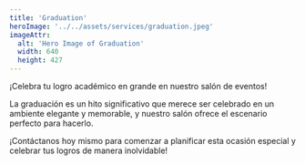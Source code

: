 ```yaml
---
title: 'Graduation'
heroImage: '../../assets/services/graduation.jpeg'
imageAttr:
  alt: 'Hero Image of Graduation'
  width: 640
  height: 427
---
```


¡Celebra tu logro académico en grande en nuestro salón de eventos!

La graduación es un hito significativo que merece ser celebrado en un ambiente elegante y memorable, y nuestro salón ofrece el escenario perfecto para hacerlo.

¡Contáctanos hoy mismo para comenzar a planificar esta ocasión especial y celebrar tus logros de manera inolvidable!
